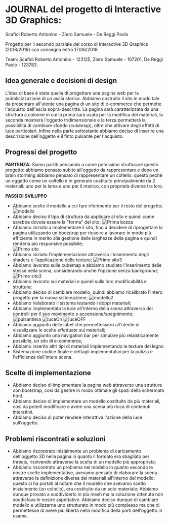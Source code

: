 # JOURNAL del progetto di Interactive 3D Graphics:
Scafidi Roberto Antonino - Ziero Samuele - De Reggi Paolo

Progetto per il secondo parziale del corso di Interactive 3D Graphics (2018/2019) con consegna entro 17/06/2019.

Team:
Scafidi Roberto Antonino - 123125,
Ziero Samuele - 107201,
De Reggi Paolo - 123783.

## Idea generale e decisioni di design
L'idea di base è stata quella di progettare una pagina web per la pubblicizzazione di un ascia storica. Abbiamo costruito il sito in modo tale da presentare all'utente una pagina di un sito di e-commerce che permette l'acquisto dell'ascia sopra-descritta.
La pagina sarà caratterizzata da una struttura a colonne in cui la prima sarà usata per la modifica dei materiali, la seconda mostrerà l'oggetto tridimensionale e la terza permetterà la possibilità di cambiare sfondo (cubemap), oltre che attivare degli effetti di luce particolari.
Infine nella parte sottostante abbiamo deciso di inserire una descrizione dell'oggetto e il finto pulsante per l'acquisto.

## Progressi del progetto

**PARTENZA:** Siamo partiti pensando a come potessimo strutturare questo progetto: abbiamo pensato subito all'oggetto da rappresentare e dopo un brain storming abbiamo pensato di rappresentare un coltello: questo pechè un oggetto come un coltello è in generale costituito principalmente da 2 materiali: uno per la lama e uno per il manico, con proprietà diverse tra loro.

**PASSI DI SVILUPPO**
- Abbiamo scelto il modello a cui fare riferimento per il resto del progetto;
![modello](screenshot/blade.png)
- Abbiamo deciso il tipo di struttura da applicare al sito e quindi come sarebbe dovuta essere la "forma" del sito;
![Prima bozza](screenshot/bozza.png)
- Abbiamo iniziato a implementare il sito, fino a decidere di riprogettare la pagina utilizzando un bootstrap per riuscire a lavorare in modo più efficiente in merito alla gestione delle larghezze della pagina e quindi renderla più responsive possibile;  
![Primo sito](screenshot/inizialeTot.png)
- Abbiamo iniziato l'implementazione attraverso l'inserimento degli shaders e l'applicazione delle texture;
![Primo sito3](screenshot/material.png)
- Abbiamo lavorato sulle cubemap e abbiamo studiato l'inserimento delle stesse nella scena, considerando anche l'opzione senza background;
![Primo sito3](screenshot/wcube.png)
- Abbiamo lavorato sui materiali e quindi sulla loro modificabilità e struttura;
- Abbiamo deciso di cambiare modello, quindi abbiamo ricalibrato l'intero progetto per la nuova sistemazione;
![modello2](screenshot/axe.png)
- Abbiamo rielaborato il sistema testando i doppi materiali;
- Abbiamo implementato la luce all'interno della scena attraverso dei controlli per il suo movimento e accensione/spegnimento;  
![pulsantiera](screenshot/pulsantieraLuci.png)
![luceOn](screenshot/lucePalla_on.png)
![luceOFF](screenshot/lucePalla_off.png)
- Abbiamo aggiunto delle label che permettessero all'utente di visualizzare le scelte effettuate sui materiali;
- Abbiamo aggiunto una navigation bar per simulare più relaisticamente possibile, un sito di e-commerce;
- Abbiamo inserito altri tipi di materiali implementando le texture del legno
- Sistemazione codice finale e dettagli implementativi per la pulizia e l'efficienza dell'intera scena.

## Scelte di implementazione
- Abbiamo deciso di implementare la pagina web attraverso una struttura con bootstrap, cosi da gestire in modo ottimale gli spazi della schermata html.
- Abbiamo deciso di implementare un modello costituito da più materiali, così da poterli modificare e avere una scena più ricca di contenuti interattivi.
- Abbiamo deciso di poter rendere interattiva l'azione della luce sull'oggetto.

## Problemi riscontrati e soluzioni
- Abbiamo riscontrato inizialmente un problema di caricamento dell'oggetto 3D nella pagina in quanto il formato era sbagliato per threejs, risolvendo attraverso la scelta di un modello più appropriata;
- Abbiamo riscontrato un problema nel modello in quanto secondo le nostre scelte implementative, avevamo pensato di elaborare la scena attraverso la definizione diversa dei materiali all'interno del modello; questo ci ha portati al notare che il modello che avevamo scelto inizialmente (un coltello), era costituito da un solo materiale; Abbiamo dunque provato a suddividerlo in più mesh ma la soluzione ottenuta non soddisfava le nostre aspettative. Abbiamo deciso dunque di cambiare modello e utilizzarne uno strutturato in modo più complesso ma che ci permettesse di avere più libertà nella modifica della parti dell'oggetto in esame.
